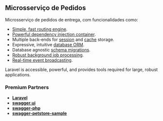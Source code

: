 ## Microsserviço de Pedidos

Microsserviço de pedidos de entrega, com funcionalidades como:

- [Simple, fast routing engine](https://laravel.com/docs/routing).
- [Powerful dependency injection container](https://laravel.com/docs/container).
- Multiple back-ends for [session](https://laravel.com/docs/session) and [cache](https://laravel.com/docs/cache) storage.
- Expressive, intuitive [database ORM](https://laravel.com/docs/eloquent).
- Database agnostic [schema migrations](https://laravel.com/docs/migrations).
- [Robust background job processing](https://laravel.com/docs/queues).
- [Real-time event broadcasting](https://laravel.com/docs/broadcasting).

Laravel is accessible, powerful, and provides tools required for large, robust applications.


### Premium Partners

- **[Laravel](https://laravel.com)**
- **[swagger.ui](https://github.com/swagger-api/swagger-ui)**
- **[swagger-php](https://github.com/zircote/swagger-php)**
- **[swagger-petstore-sample](https://github.com/zircote/swagger-php/blob/master/Examples/swagger-spec/petstore-simple/api.php)**